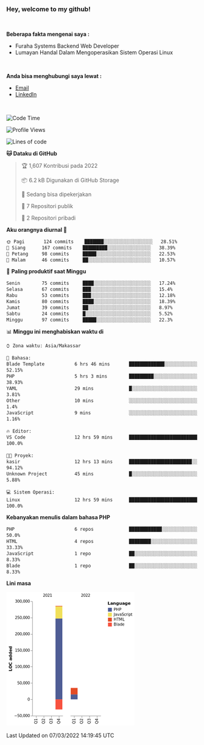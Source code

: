 <h3>Hey, welcome to my github!</h3>

<br>

<p><strong>Beberapa fakta mengenai saya :</strong></p>

<ul>
  <li>Furaha Systems Backend Web Developer</li>
  <li>Lumayan Handal Dalam Mengoperasikan Sistem Operasi Linux</li>
</ul>

<br>

<p><strong>Anda bisa menghubungi saya lewat :</strong></p>

<ul>
  <li><a href="mailto:renaldiapriyanto419@gmail.com">Email</a></li>
  <li><a href="https://www.linkedin.com/in/renaldi-kadang-314314206/">LinkedIn</a></li>
</ul>

<br>

<!--START_SECTION:waka-->
![Code Time](http://img.shields.io/badge/Code%20Time-34%20hrs%2024%20mins-blue)

![Profile Views](http://img.shields.io/badge/Profil%20dilihat-17-blue)

![Lines of code](https://img.shields.io/badge/Sejak%20Hello%20World%20aku%20telah%20menulis-291%20Thousand%20baris%20kode-blue)

**🐱 Dataku di GitHub** 

> 🏆 1,607 Kontribusi pada 2022
 > 
> 📦 6.2 kB Digunakan di GitHub Storage 
 > 
> 💼 Sedang bisa dipekerjakan
 > 
> 📜 7 Repositori publik 
 > 
> 🔑 2 Repositori pribadi  
 > 
**Aku orangnya diurnal 🐤** 

```text
🌞 Pagi       124 commits    ███████░░░░░░░░░░░░░░░░░░   28.51% 
🌆 Siang      167 commits    █████████░░░░░░░░░░░░░░░░   38.39% 
🌃 Petang     98 commits     █████░░░░░░░░░░░░░░░░░░░░   22.53% 
🌙 Malam      46 commits     ██░░░░░░░░░░░░░░░░░░░░░░░   10.57%

```
📅 **Paling produktif saat Minggu** 

```text
Senin        75 commits     ████░░░░░░░░░░░░░░░░░░░░░   17.24% 
Selasa       67 commits     ███░░░░░░░░░░░░░░░░░░░░░░   15.4% 
Rabu         53 commits     ███░░░░░░░░░░░░░░░░░░░░░░   12.18% 
Kamis        80 commits     ████░░░░░░░░░░░░░░░░░░░░░   18.39% 
Jumat        39 commits     ██░░░░░░░░░░░░░░░░░░░░░░░   8.97% 
Sabtu        24 commits     █░░░░░░░░░░░░░░░░░░░░░░░░   5.52% 
Minggu       97 commits     █████░░░░░░░░░░░░░░░░░░░░   22.3%

```


📊 **Minggu ini menghabiskan waktu di** 

```text
⌚︎ Zona waktu: Asia/Makassar

💬 Bahasa: 
Blade Template           6 hrs 46 mins       █████████████░░░░░░░░░░░░   52.15% 
PHP                      5 hrs 3 mins        █████████░░░░░░░░░░░░░░░░   38.93% 
YAML                     29 mins             █░░░░░░░░░░░░░░░░░░░░░░░░   3.81% 
Other                    10 mins             ░░░░░░░░░░░░░░░░░░░░░░░░░   1.4% 
JavaScript               9 mins              ░░░░░░░░░░░░░░░░░░░░░░░░░   1.16%

🔥 Editor: 
VS Code                  12 hrs 59 mins      █████████████████████████   100.0%

🐱‍💻 Proyek: 
kasir                    12 hrs 13 mins      ███████████████████████░░   94.12% 
Unknown Project          45 mins             █░░░░░░░░░░░░░░░░░░░░░░░░   5.88%

💻 Sistem Operasi: 
Linux                    12 hrs 59 mins      █████████████████████████   100.0%

```

**Kebanyakan menulis dalam bahasa PHP** 

```text
PHP                      6 repos             ████████████░░░░░░░░░░░░░   50.0% 
HTML                     4 repos             ████████░░░░░░░░░░░░░░░░░   33.33% 
JavaScript               1 repo              ██░░░░░░░░░░░░░░░░░░░░░░░   8.33% 
Blade                    1 repo              ██░░░░░░░░░░░░░░░░░░░░░░░   8.33%

```


**Lini masa**

![Chart not found](https://raw.githubusercontent.com/Sylent-Sys/Sylent-Sys/main/charts/bar_graph.png) 


 Last Updated on 07/03/2022 14:19:45 UTC
<!--END_SECTION:waka-->
